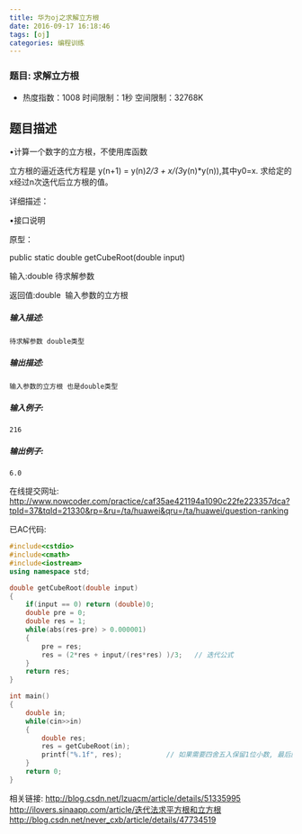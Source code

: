 ```yaml
---
title: 华为oj之求解立方根
date: 2016-09-17 16:18:46
tags: [oj]
categories: 编程训练
---
```


### 题目: 求解立方根

- 热度指数：1008   时间限制：1秒   空间限制：32768K


## 题目描述

•计算一个数字的立方根，不使用库函数

立方根的逼近迭代方程是 y(n+1) = y(n)*2/3 + x/(3*y(n)*y(n)),其中y0=x. 求给定的x经过n次迭代后立方根的值。 



详细描述：

•接口说明

原型：

public static double getCubeRoot(double input)

输入:double 待求解参数

返回值:double  输入参数的立方根

##### **输入描述:**

```
待求解参数 double类型

```

##### **输出描述:**

```
输入参数的立方根 也是double类型

```

##### **输入例子:**

```
216

```

##### **输出例子:**

```
6.0
```

在线提交网址: http://www.nowcoder.com/practice/caf35ae421194a1090c22fe223357dca?tpId=37&tqId=21330&rp=&ru=/ta/huawei&qru=/ta/huawei/question-ranking



已AC代码:

```cpp
#include<cstdio>
#include<cmath>
#include<iostream>
using namespace std;

double getCubeRoot(double input)
{
    if(input == 0) return (double)0;
    double pre = 0;
    double res = 1;
    while(abs(res-pre) > 0.000001)
    {
        pre = res;
        res = (2*res + input/(res*res) )/3;   // 迭代公式
    }
    return res;
}

int main()
{
    double in;
    while(cin>>in)
    {
        double res;
        res = getCubeRoot(in);
        printf("%.1f", res);           // 如果需要四舍五入保留1位小数, 最后应该用res+0.05, n位小数则需加5*pow(0.1, n+1)
    }
    return 0;
}
```

相关链接: 
http://blog.csdn.net/lzuacm/article/details/51335995
http://ilovers.sinaapp.com/article/迭代法求平方根和立方根
http://blog.csdn.net/never_cxb/article/details/47734519